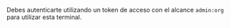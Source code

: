 Debes autenticarte utilizando un token de acceso con el alcance `admin:org` para utilizar esta terminal.